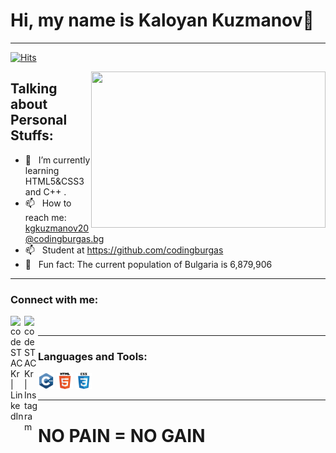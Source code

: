 # Hi, my name is Kaloyan Kuzmanov👋
<hr>

[![Hits](https://hits.seeyoufarm.com/api/count/incr/badge.svg?url=https%3A%2F%2Fgithub.com%2FKGKuzmanov20&count_bg=%233D51C8&title_bg=%23000000&icon=&icon_color=%23E7E7E7&title=Visitors&edge_flat=false)](https://hits.seeyoufarm.com)


<img align="right" height="250" width="375" alt="" src="https://c.tenor.com/GfSX-u7VGM4AAAAC/coding.gif" />

## Talking about Personal Stuffs:

- 🚀 &nbsp; I’m currently learning HTML5&CSS3 and C++ .
- 📫 &nbsp; How to reach me: kgkuzmanov20@codingburgas.bg
- 📫 &nbsp; Student at https://github.com/codingburgas
- 👾 &nbsp; Fun fact: The current population of Bulgaria is 6,879,906
<hr>

### Connect with me:

<img align="left" alt="codeSTACKr | LinkedIn" width="22px" src="https://cdn.jsdelivr.net/npm/simple-icons@v3/icons/linkedin.svg" />
<img align="left" alt="codeSTACKr | Instagram" width="22px" src="https://cdn.jsdelivr.net/npm/simple-icons@v3/icons/instagram.svg" />
<br>
<hr>

### Languages and Tools:

<code><img alt="CPP" width="26px" src="https://raw.githubusercontent.com/github/explore/80688e429a7d4ef2fca1e82350fe8e3517d3494d/topics/cpp/cpp.png" ></code>
<code><img alt="HTML5" width="26px" src="https://raw.githubusercontent.com/github/explore/80688e429a7d4ef2fca1e82350fe8e3517d3494d/topics/html/html.png" ></code>
<code><img alt="CSS3" width="26px" src="https://raw.githubusercontent.com/github/explore/80688e429a7d4ef2fca1e82350fe8e3517d3494d/topics/css/css.png" ></code>

<hr>

# NO PAIN = NO GAIN

</div>
